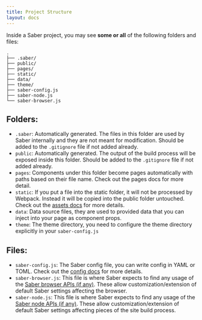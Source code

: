 ```yaml
---
title: Project Structure
layout: docs
---
```


Inside a Saber project, you may see __some or all__ of the following folders and files:

```
.
├── .saber/
├── public/
├── pages/
├── static/
├── data/
├── theme/
├── saber-config.js
├── saber-node.js
└── saber-browser.js
```

## Folders:

- `.saber`: Automatically generated. The files in this folder are used by Saber internally and they are not meant for modification. Should be added to the `.gitignore` file if not added already.
- `public`: Automatically generated. The output of the build process will be exposed inside this folder. Should be added to the `.gitignore` file if not added already.
- `pages`: Components under this folder become pages automatically with paths based on their file name. Check out the pages docs for more detail.
- `static`: If you put a file into the static folder, it will not be processed by Webpack. Instead it will be copied into the public folder untouched. Check out the [assets docs](static-folder.md) for more details.
- `data`: Data source files, they are used to provided data that you can inject into your page as component props.
- `theme`: The theme directory, you need to configure the theme directory explicitly in your `saber-config.js`

## Files:

- `saber-config.js`: The Saber config file, you can write config in YAML or TOML. Check out the [config docs](saber-config.md) for more details.
- `saber-browser.js`: This file is where Saber expects to find any usage of the [Saber browser APIs (if any)](browser-apis.md). These allow customization/extension of default Saber settings affecting the browser.
- `saber-node.js`: This file is where Saber expects to find any usage of the [Saber node APIs (if any)](node-apis.md). These allow customization/extension of default Saber settings affecting pieces of the site build process.
